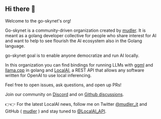 ## Hi there 👋

Welcome to the go-skynet's org!

Go-skynet is a community-driven organization created by [mudler](https://github.com/mudler/). It is meant as a golang developer collective for people who share interest for AI and want to help to see flourish the AI ecosystem also in the Golang language.

go-skynet goal is to enable anyone democratize and run AI locally. 

In this organization you can find bindings for running LLMs with [ggml](https://github.com/ggerganov/ggml) and [llama.cpp](https://github.com/ggerganov/llama.cpp) in golang and [LocalAI](https://github.com/go-skynet/LocalAI), a REST API that allows any software written for OpenAI to use local inferencing.

Feel free to open issues, ask questions, and open up PRs!

Join our community on [Discord](https://discord.gg/JgsnuMTU) and on [Github discussions](https://github.com/go-skynet/LocalAI/discussions).
  
👉👉 For the latest LocalAI news, follow me on Twitter [@mudler_it](https://twitter.com/mudler_it) and GitHub ( [mudler](https://github.com/mudler/) ) and stay tuned to [@LocalAI_API](https://twitter.com/LocalAI_API).

<!--

**Here are some ideas to get you started:**

🙋‍♀️ A short introduction - what is your organization all about?
🌈 Contribution guidelines - how can the community get involved?
👩‍💻 Useful resources - where can the community find your docs? Is there anything else the community should know?
🍿 Fun facts - what does your team eat for breakfast?
🧙 Remember, you can do mighty things with the power of [Markdown](https://docs.github.com/github/writing-on-github/getting-started-with-writing-and-formatting-on-github/basic-writing-and-formatting-syntax)
-->
